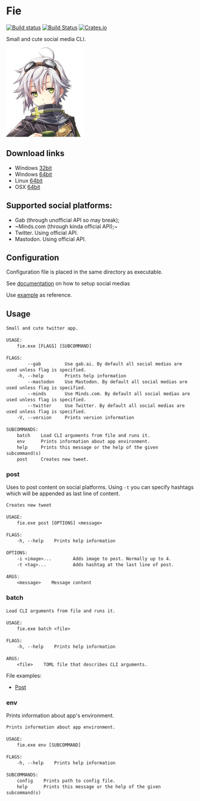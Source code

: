 # Fie

[![Build status](https://ci.appveyor.com/api/projects/status/oc937oppd38x1y4y/branch/master?svg=true)](https://ci.appveyor.com/project/DoumanAsh/fie/branch/master)
[![Build Status](https://travis-ci.org/DoumanAsh/fie.svg?branch=master)](https://travis-ci.org/DoumanAsh/fie)
[![Crates.io](https://img.shields.io/crates/v/fie.svg)](https://crates.io/crates/fie)

Small and cute social media CLI.

![Icon](icon.jpg)

## Download links

* Windows [32bit](https://github.com/DoumanAsh/fie/releases/download/0.10.0/fie-0.10.0-i686-pc-windows-msvc.zip)
* Windows [64bit](https://github.com/DoumanAsh/fie/releases/download/0.10.0/fie-0.10.0-x86_64-pc-windows-msvc.zip)
* Linux [64bit](https://github.com/DoumanAsh/fie/releases/download/0.10.0/fie-0.10.0-x86_64-unknown-linux-gnu.zip)
* OSX [64bit](https://github.com/DoumanAsh/fie/releases/download/0.10.0/fie-0.10.0-x86_64-apple-darwin.zip)

## Supported social platforms:

* Gab (through unofficial API so may break);
* ~Minds.com (through kinda official API);~
* Twitter. Using official API.
* Mastodon. Using official API.

## Configuration

Configuration file is placed in the same directory as executable.

See [documentation](docs/configuration.md) on how to setup social medias

Use [example](fie.toml) as reference.

## Usage

```
Small and cute twitter app.

USAGE:
    fie.exe [FLAGS] [SUBCOMMAND]

FLAGS:
        --gab         Use gab.ai. By default all social medias are used unless flag is specified.
    -h, --help        Prints help information
        --mastodon    Use Mastodon. By default all social medias are used unless flag is specified.
        --minds       Use Minds.com. By default all social medias are used unless flag is specified.
        --twitter     Use Twitter. By default all social medias are used unless flag is specified.
    -V, --version     Prints version information

SUBCOMMANDS:
    batch    Load CLI arguments from file and runs it.
    env      Prints information about app environment.
    help     Prints this message or the help of the given subcommand(s)
    post     Creates new tweet.
```

### post

Uses to post content on social platforms.
Using `-t` you can specify hashtags which will be appended as last line of content.

```
Creates new tweet

USAGE:
    fie.exe post [OPTIONS] <message>

FLAGS:
    -h, --help    Prints help information

OPTIONS:
    -i <image>...        Adds image to post. Normally up to 4.
    -t <tag>...          Adds hashtag at the last line of post.

ARGS:
    <message>    Message content
```

### batch

```
Load CLI arguments from file and runs it.

USAGE:
    fie.exe batch <file>

FLAGS:
    -h, --help    Prints help information

ARGS:
    <file>    TOML file that describes CLI arguments.
```

File examples:
* [Post](fie_post.toml)

### env

Prints information about app's environment.

```
Prints information about app environment.

USAGE:
    fie.exe env [SUBCOMMAND]

FLAGS:
    -h, --help    Prints help information

SUBCOMMANDS:
    config    Prints path to config file.
    help      Prints this message or the help of the given subcommand(s)
```
